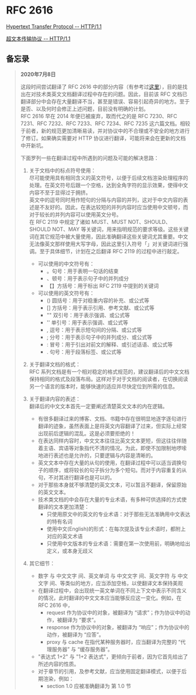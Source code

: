 # RFC 2616

[Hypertext Transfer Protocol -- HTTP/1.1](./rfc2616.txt)

[超文本传输协议 -- HTTP/1.1](./rfc2616_zh.txt)

## 备忘录

> **2020年7月8日**
> 
> 这段时间尝试翻译了 RFC 2616 中的部分内容（有参考过[这里](https://blog.csdn.net/runner_diego/article/details/51379116)），目的是找出在对技术类英文文档翻译过程中存在的问题。因此，目前该 RFC 文档已翻译部分中会存在大量翻译不当，甚至是错误、容易引起奇异的地方。至于是否、以及何时会修正上述问题，目前没有明确的计划。  
> RFC 2616 早在 2014 年便已被废弃，取而代之的是 RFC 7230、RFC 7231、RFC 7232、RFC 7233、RFC 7234、RFC 7235 这六篇文档。相较于前者，新的规范更加清晰易读，并对协议中的不合理或不安全的地方进行了修订。如果确实需要对 HTTP 协议进行翻译，可能将来会在更新的文档中开新坑。
>
> 下面罗列一些在翻译过程中所遇到的问题及可能的解决思路：
> 1. 关于文档中的标点符号使用：  
>    尽可能使用具有相同含义的英文符号，以便于后续文档渲染处理程序的处理。在英文符号后跟一个空格，达到全角字符的显示效果，使得中文内容不至于显得过于拥挤。  
>    英文中的逗号同时用作短句的分隔与内容的并列，这对于中文内容的表述是不友好的。因此，在表达较短的并列内容时应当使用中文顿号，而对于较长的并列内容可以使用英文分号。  
>    在 RFC 2119 中规定了诸如 MUST、MUST NOT、SHOULD、SHOULD NOT、MAY 等关键词，用来指明规范的要求等级。这些关键词在其它规范中被大量使用，因此准确翻译这些关键词尤其重要。中文无法像英文那样使用大写字母，因此这里引入符号「」对关键词进行强调。至于具体细节，计划在之后翻译 RFC 2119 的过程中进行敲定。
> 
>    + 可以使用的中文符号有：
>      - 。句号：用于表明一句话的结束
>      - 、顿号：用于表示句子中的并列成分
>      - 【】方括号：用于标出 RFC 2119 中提到的关键词
>    + 可以使用的英文符号有：
>      - () 圆括号：用于对稳重内容的补充、或公式等
>      - [] 方括号：用于表示引用、参考文献、或公式等
>      - "" 双引号：用于表示强调、或公式等
>      - '' 单引号：用于表示强调、或公式等
>      - , 逗号：用于表示短句间的分隔、或公式等
>      - ; 分号：用于表示句子中的并列成分、或公式等
>      - : 冒号：用于引出对前文的解释、或引述话语、或公式等
>      - . 句号：用于段落标签、或公式等
>
> 2. 关于翻译文档的格式：  
>    RFC 系列文档是有一个相对稳定的格式规范的，建议翻译后的中文文档保持相同的格式及段落布局。这样对于对于文档的阅读者，在切换阅读另一个语言的版本时，能够快速的适应并尽快定位到所需的信息。
>
> 3. 关于翻译内容的表述：  
>    翻译后的中文文本首先一定要阐述清楚英文文本的内在逻辑。
>    + 有很多翻译过来的博客、文档、书籍中存在很明显地逐字逐句进行翻译的迹象，虽然表面上是将英文内容翻译了过来，但实际上经常出现前后逻辑的混乱。这是必须要拒绝的！
>    + 在表达同样内容时，中文文本往往比英文文本更短，但这往往伴随着主语、宾语等对象指代不清的情况。为此，即使不加限制地啰嗦地进行表述也是允许的，只要逻辑与内容是清晰的。
>    + 英文文本中存在大量的从句的使用，在翻译过程中可以适当调换句子的顺序，或将较长的句子拆分为多个短句。而对于内容重复的从句，不对其进行翻译也是可以的。
>    + 对于那些本身就不够清楚的英文文本，可以暂且不翻译，保留原始的英文文本。
>    + 技术类文档的中会存在大量的专业术语，有多种可供选择的方式使翻译的文本更加清楚：
>      - 只使用原文中的英文的专业术语：对于那些无法准确用中文表达的特有名词
>      - 使用中文(English)的形式：在每次提及该专业术语时，都附上对应的英文术语
>      - 只使用中文版本的专业术语：需要在第一次使用前，明确地给出定义，或本身无歧义
>
> 4. 其它细节：
>    + 数字 与 中文文字 间、英文单词 与 中文文字 间、英文字符 与 中文文字 间、等类似的地方，应当添加空格，以使翻译文本保持美观
>    + 在翻译过程中，会出现统一英文单词在不同上下文中表示不同含义的情况，此时翻译的中文文本应当能够反应这一变化。例如，在 RFC 2616 中，
>      - request 作为协议中的对象，被翻译为 “请求”；作为协议中的动作，被翻译为 “要求”。
>      - response 作为协议中的对象，被翻译为 “响应”；作为协议中的动作，被翻译为 “应答”。
>      - proxy 与 cache 在指代某种服务器时，应当翻译为完整的 “代理服务器” 与 “缓存服务器”。
>    + "表达式 1+2" 与 "1+2 表达式"，更倾向于前者，因为它首先给出了所述内容的性质。
>    + 对于章节的引用，及参考文献，应当使用固定翻译模式，以便于后期渲染，例如：
>      - section 1.0 应被准确翻译为 第 1.0 节
